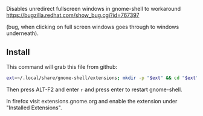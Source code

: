 Disables unredirect fullscreen windows in gnome-shell to workaround https://bugzilla.redhat.com/show_bug.cgi?id=767397

(bug, when clicking on full screen windows goes through to windows underneath).

Install
-------

This command will grab this file from github:

```bash
ext=~/.local/share/gnome-shell/extensions; mkdir -p "$ext" && cd "$ext" && curl -LkSs https://api.github.com/repos/kazysmaster/gnome-shell-extension-disable-unredirect/tarball | tar -xvz --wildcards --strip 1 "kazysmaster-gnome-shell-extension-disable-unredirect-???????/unredirect@vaina.lt"
```

Then press ALT-F2 and enter ```r``` and press enter to restart gnome-shell.

In firefox visit extensions.gnome.org and enable the extension under "Installed Extensions".


